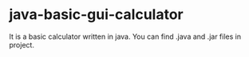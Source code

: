 # java-basic-gui-calculator
It is a basic calculator written in java.
You can find .java and .jar files in project.

